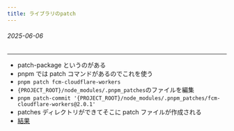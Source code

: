```yaml
---
title: ライブラリのpatch
---
```


###### 2025-06-06

---

- patch-package というのがある
- pnpm では patch コマンドがあるのでこれを使う
- `pnpm patch fcm-cloudflare-workers`
- `{PROJECT_ROOT}/node_modules/.pnpm_patches`のファイルを編集
- `pnpm patch-commit '{PROJECT_ROOT}/node_modules/.pnpm_patches/fcm-cloudflare-workers@2.0.1'`
- patches ディレクトリができてそこに patch ファイルが作成される
- [結果](https://github.com/announcing-app/announcing/blob/6d987fce0ce4ebb8058f0fc88c7d9f84c0148efe/patches/fcm-cloudflare-workers.patch)
